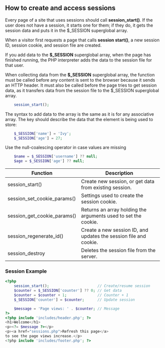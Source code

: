 ## How to create and access sessions
Every page of a site that uses sessions should call **session_start()**.
If the user does not have a session, it starts one for them; if they do, it gets the session data and puts it in the $_SESSION superglobal array.

When a visitor first requests a page that calls **session start()**, a new session ID, session cookie, and session file are created.

If you add data to the **$_SESSION** superglobal array, when the page has finished running, the PHP interpreter adds the data to the session file for that user.

When collecting data from the **$_SESSION** superglobal array, the function must be called before any content is sent to the browser because it sends an HTTP header. It must also be called before the page tries to get session data, as it transfers data from the session file to the $_SESSION superglobal array.

```php
    session_start();
```
The syntax to add data to the array is the same as it is for any associative array. The key should describe the data that the element is being used to store:
```php
    $_SESSION['name'] = 'Ivy';
    $_SESSION['age'] = 27;
```
Use the null-coalescing operator in case values are missing
```php
    $name = $_SESSION['username'] ?? null;
    $age = $_SESSION['age'] ?? null;
```
| Function | Description |
|-------|-------------|
| session_start() | Create new session, or get data from existing session. |
| session_set_cookie_params() | Settings used to create the session cookie. |
| session_get_cookie_params() | Returns an array holding the arguments used to set the cookie. |
| session_regenerate_id() | Create a new session ID, and updates the session file and cookie. |
| session_destroy | Deletes the session file from the server. |

### Session Example

```php
<?php
    session_start();                      // Create/resume session
    $counter = $_SESSION['counter'] ?? 0; // Get data
    $counter = $counter + 1;              // Counter + 1
    $_SESSION['counter'] = $counter;      // Update session

    $message = 'Page views: ' . $counter; // Message
?>
<?php include 'includes/header.php'; ?> 
<h1>Welcome</h1>
<p><?= $message ?></p>
<p><a href="sessions.php">Refresh this page</a> 
to see the page views increase.</p>
<?php include 'includes/footer.php'; ?> 
```